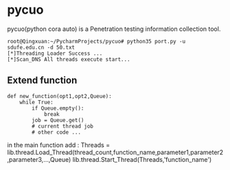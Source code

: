 # pycuo
pycuo(python cora auto)  is a Penetration testing information collection tool.
```
root@Qingxuan:~/PycharmProjects/pycuo# python35 port.py -u sdufe.edu.cn -d 50.txt
[*]Threading Loader Success ...
[*]Scan_DNS All threads execute start...

```
## Extend function
```
def new_function(opt1,opt2,Queue):
    while True:
        if Queue.empty():
            break
        job = Queue.get()
        # current thread job
        # other code ...
```
in the main function add :
Threads = lib.thread.Load_Thread(thread_count,function_name,parameter1,parameter2,parameter3,...,Queue)
lib.thread.Start_Thread(Threads,'function_name')
